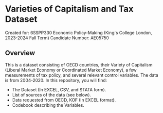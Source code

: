 # Varieties of Capitalism and Tax Dataset
Created for: 6SSPP330 Economic Policy-Making (King's College London, 2023-2024 Fall Term)
Candidate Number: AE05750

## Overview
This is a dataset consisting of OECD countries, their Variety of Capitalism (Liberal Market Economy or Coordinated Market Economy), a few measurements of tax policy, and several relevant control variables. The data is from 2004-2020.
In this repository, you will find:
* The Dataset (In EXCEL, CSV, and STATA form).
* List of sources of the data (see below).
* Data requested from OECD, KOF (In EXCEL format).
* Codebook describing the Variables.
